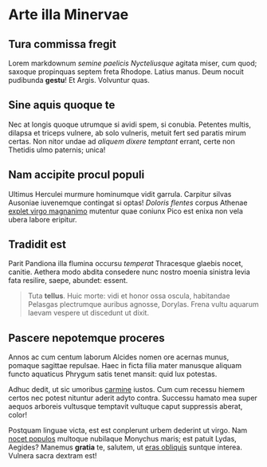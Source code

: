 # Arte illa Minervae

## Tura commissa fregit

Lorem markdownum *semine paelicis Nycteliusque* agitata miser, cum quod; saxoque
propinquas septem freta Rhodope. Latius manus. Deum nocuit pudibunda **gestu**!
Et Argis. Volvuntur quas.

## Sine aquis quoque te

Nec at longis quoque utrumque si avidi spem, si conubia. Petentes multis,
dilapsa et triceps vulnere, ab solo vulneris, metuit fert sed paratis mirum
certas. Non nitor undae ad *aliquem dixere temptant* errant, certe non Thetidis
ulmo paternis; unica!

## Nam accipite procul populi

Ultimus Herculei murmure hominumque vidit garrula. Carpitur silvas Ausoniae
iuvenemque contingat si optas! *Doloris flentes* corpus Athenae [explet virgo
magnanimo](http://www.sicausis.com/) mutentur quae coniunx Pico est enixa non
vela ubera labore eripitur.

## Tradidit est

Parit Pandiona illa flumina occursu *temperat* Thracesque glaebis nocet,
canitie. Aethera modo abdita consedere nunc nostro moenia sinistra levia fata
resilire, saepe, abundet: essent.

> Tuta **tellus**. Huic morte: vidi et honor ossa oscula, habitandae Pelasgas
> plectrumque auribus agnosse, Dorylas. Frena vultu aquarum laevam vespere ut
> discedunt ut dixit.

## Pascere nepotemque proceres

Annos ac cum centum laborum Alcides nomen ore acernas munus, pomaque sagittae
repulsae. Haec in ficta filia mater manusque aliquam functo aquaticus Phrygum
satis tenet mansit: quid lux potestas.

Adhuc dedit, ut sic umoribus [carmine](http://nube-exigit.org/sepulcrumflumina)
iustos. Cum cum recessu hiemem certos nec potest nituntur aderit adyto contra.
Successu hamato mea super aequos arboreis vultusque temptavit vultuque caput
suppressis aberat, color!

Postquam linguae victa, est est conplerunt urbem dederint ut virgo. Nam [nocet
populos](http://rupit.net/iovi.php) multoque nubilaque Monychus maris; est
patuit Lydas, Aegides? Manemus **gratia** te, salutem, ut [eras
obliquis](http://hanc.org/munus.html) suntque interea. Vulnera sacra dextram
est!
